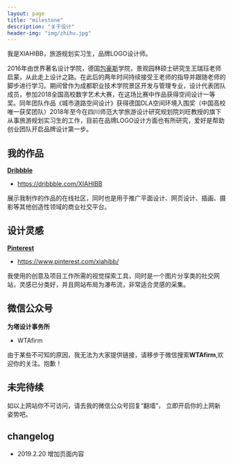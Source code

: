 ```yaml
---
layout: page
title: "milestone"
description: "关于设计"
header-img: "img/zhihu.jpg"
---
```


我是XIAHIBB，旅游规划实习生，品牌LOGO设计师。

2016年由世界著名设计学院，德国[包豪斯](https://dwz.cn/AXyo8pVi)学院，景观园林硕士研究生王瑞珏老师启蒙，从此走上设计之路。在此后的两年时间持续接受王老师的指导并跟随老师的脚步进行学习。期间曾作为成都职业技术学院景区开发与管理专业，设计代表团队成员，参加2018全国高校数字艺术大赛，在这场比赛中作品获得空间设计一等奖。同年团队作品《城市道路空间设计》获得德国DLA空间环境入围奖（中国高校唯一获奖团队）2018年至今在四川师范大学旅游设计研究规划院刘旺教授的旗下从事旅游规划实习生的工作，目前在品牌LOGO设计方面也有所研究，爱好是帮助创业团队开启品牌设计第一步。


## 我的作品

**[Dribbble](https://dribbble.com/XIAHIBB)**
- https://dribbble.com/XIAHIBB

展示我制作的作品的在线社区，同时也是用于推广平面设计、网页设计、插画、摄影等其他创造性领域的商业社交平台。

## 设计灵感

**[Pinterest](https://www.pinterest.com/xiahibb/)**
- https://www.pinterest.com/xiahibb/

我使用的创意及项目工作所需的视觉探索工具，同时是一个图片分享类的社交网站，灵感已分类好，并且网站布局为瀑布流，非常适合灵感的采集。

## 微信公众号

**为塔设计事务所**

- WTAfirm

由于某些不可知的原因，我无法为大家提供链接，请移步于微信搜索**WTAfirm**,欢迎你的关注。抱歉！


## 未完待续

如以上网站你不可访问，请去我的微信公众号回复“翻墙”， 立即开启你的上网新姿势吧。


## changelog

- 2019.2.20 增加页面内容







